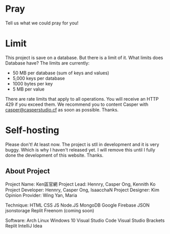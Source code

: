 # Pray
Tell us what we could pray for you!

# Limit
This project is save on a database. But there is a limit of it.
What limits does Database have?
The limits are currently:

- 50 MB per database (sum of keys and values)
- 5,000 keys per database
- 1000 bytes per key
- 5 MB per value

There are rate limits that apply to all operations. You will receive an HTTP 429 if you exceed them. We recommend you to content Casper with casper@casperstudio.cf as soon as possible. Thanks.

# Self-hosting

Please don't! At least now. The project is stll in development and it is very buggy. Which is why I haven't released yet. I will remove this until I fully done the development of this website. Thanks.

## About Project

Project Name: Ken區官網
Project Lead: Hennry, Casper Ong, Kennith Ko
Project Developer: Hennry, Casper Ong, IsaacchaN
Project Designer: Kim
Opinion Provider: Wing Yan, Maria

Technique:
HTML
CSS
JS 
Node.JS
MongoDB
Google Firebase
JSON
jsonstorage
Replit
Freenom (coming soon)

Software:
Arch Linux
Windows 10
Visual Studio Code
Visual Studio
Brackets
Replit
IntelliJ Idea
